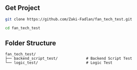 ## Get Project
```bash 
git clone https://github.com/Zaki-Fadlan/fan_tech_test.git
```
```bash 
cd fan_tech_test
```
## Folder Structure
```
fan_tech_test/
├── backend_script_test/             # Backend Script Test
└── logic_test/                      # Logic Test
```
